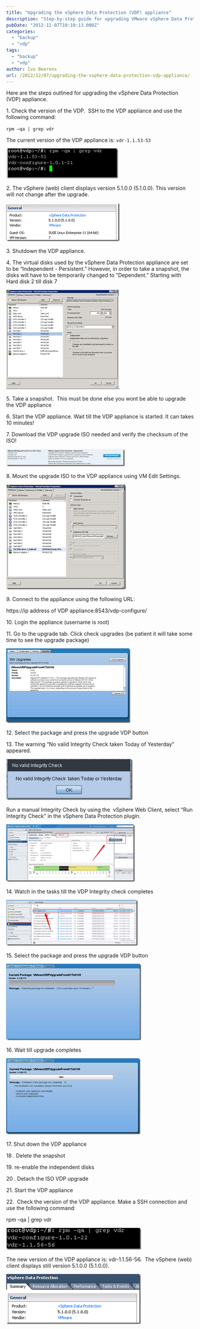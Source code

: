 ```yaml
---
title: "Upgrading the vSphere Data Protection (VDP) appliance"
description: "Step-by-step guide for upgrading VMware vSphere Data Protection virtual appliance."
pubDate: "2012-12-07T10:10:13.000Z"
categories: 
  - "backup"
  - "vdp"
tags: 
  - "backup"
  - "vdp"
author: Ivo Beerens
url: /2012/12/07/upgrading-the-vsphere-data-protection-vdp-appliance/
---
```


Here are the steps outlined for upgrading the vSphere Data Protection (VDP) appliance.

1\. Check the version of the VDP.  SSH to the VDP appliance and use the following command:

`rpm –qa | grep vdr`

The current version of the VDP appliance is: `vdr-1.1.53-53`

[![image](images/image_thumb.png "image")](images/image.png)

2\. The vSphere (web) client displays version 5.1.0.0 (5.1.0.0). This version will not change after the upgrade.

[![image](images/image_thumb1.png "image")](images/image1.png)

3\. Shutdown the VDP appliance.

4\. The virtual disks used by the vSphere Data Protection appliance are set to be “Independent - Persistent.” However, in order to take a snapshot, the disks will have to be temporarily changed to “Dependent.” Starting with Hard disk 2 till disk 7

[![image](images/image22_thumb1.png "image")](images/image221.png).

5\. Take a snapshot.  This must be done else you wont be able to upgrade the VDP appliance

6\. Start the VDP appliance. Wait till the VDP appliance is started. It can takes 10 minutes!

7\. Download the VDP upgrade ISO needed and verify the checksum of the ISO!

[![image](images/image16_thumb.png "image")](images/image16.png)

8\. Mount the upgrade ISO to the VDP appliance using VM Edit Settings.

[![image](images/image25_thumb.png "image")](images/image25.png)

9\. Connect to the appliance using the following URL:

https://ip address of VDP appliance:8543/vdp-configure/

10\. Login the appliance (username is root)

11\. Go to the upgrade tab. Click check upgrades (be patient it will take some time to see the upgrade package)

[![image](images/image12_thumb.png "image")](images/image12.png)

12\. Select the package and press the upgrade VDP button

13\. The warning “No valid Integrity Check taken Today of Yesterday”  appeared.

[![image](images/image29_thumb1.png "image")](images/image291.png)

Run a manual Integrity Check by using the  vSphere Web Client, select “Run Integrity Check” in the vSphere Data Protection plugin.

[![image](images/image32_thumb2.png "image")](images/image322.png)

14\. Watch in the tasks till the VDP Integrity check completes

[![image](images/image35_thumb2.png "image")](images/image352.png)

15\. Select the package and press the upgrade VDP button

[![image](images/image38_thumb1.png "image")](images/image381.png)

16\. Wait till upgrade completes

[![image](images/image41_thumb2.png "image")](images/image412.png)

17\. Shut down the VDP appliance

18 . Delete the snapshot

19\. re-enable the independent disks

20 . Detach the ISO VDP upgrade

21\. Start the VDP appliance

22.  Check the version of the VDP appliance. Make a SSH connection and use the following command:

rpm –qa | grep vdr

[![image](images/image45_thumb.png "image")](images/image45.png)

The new version of the VDP appliance is: vdr-1.1.56-56.  The vSphere (web) client displays still version 5.1.0.0 (5.1.0.0).

[![image](images/image48_thumb1.png "image")](images/image481.png)